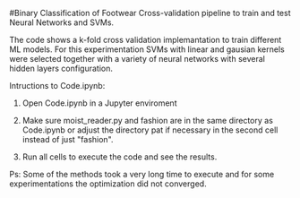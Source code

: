 #Binary Classification of Footwear
Cross-validation pipeline to train and test Neural Networks and SVMs.

The code shows a k-fold cross validation implemantation to train different ML models.
For this experimentation SVMs with linear and gausian kernels were selected together with a variety of neural networks with several hidden layers configuration.

Intructions to Code.ipynb:

1. Open Code.ipynb in a Jupyter enviroment

2. Make sure moist_reader.py and fashion are in the same directory as Code.ipynb or adjust the directory pat if necessary in the second cell instead of just "fashion".

3. Run all cells to execute the code and see the results.

Ps: Some of the methods took a very long time to execute and for some experimentations the optimization did not converged.
